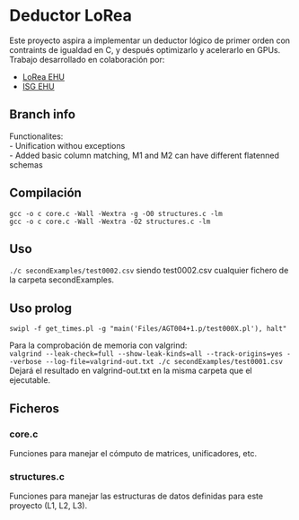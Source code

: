 # Deductor LoRea
Este proyecto aspira a implementar un deductor lógico de primer orden con contraints de igualdad en C, y después optimizarlo y acelerarlo en GPUs.  
Trabajo desarrollado en colaboración por:  
- [LoRea EHU](https://www.ehu.eus/es/web/lorea/web-gunea)  
- [ISG EHU](http://www.sc.ehu.es/ccwbayes/)  

## Branch info  
Functionalites:  
    - Unification withou exceptions  
    - Added basic column matching, M1 and M2 can have different flatenned schemas
  
  
## Compilación  
`gcc -o c core.c -Wall -Wextra -g -O0 structures.c -lm`  
`gcc -o c core.c -Wall -Wextra -O2 structures.c -lm`  

## Uso  
`./c secondExamples/test0002.csv` siendo test0002.csv cualquier fichero de la carpeta secondExamples.  

## Uso prolog  
`swipl -f get_times.pl -g "main('Files/AGT004+1.p/test000X.pl'), halt"`  

Para la comprobación de memoria con valgrind:  
`valgrind --leak-check=full --show-leak-kinds=all --track-origins=yes --verbose --log-file=valgrind-out.txt ./c secondExamples/test0001.csv`  
Dejará el resultado en valgrind-out.txt en la misma carpeta que el ejecutable.   

## Ficheros  
### core.c  
Funciones para manejar el cómputo de matrices, unificadores, etc.  
### structures.c  
Funciones para manejar las estructuras de datos definidas para este proyecto (L1, L2, L3).  

